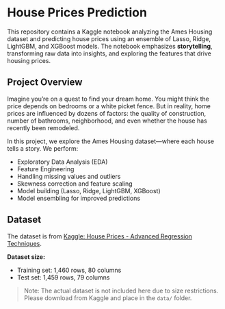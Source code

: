 # House Prices Prediction

This repository contains a Kaggle notebook analyzing the Ames Housing dataset and predicting house prices using an ensemble of Lasso, Ridge, LightGBM, and XGBoost models. The notebook emphasizes **storytelling**, transforming raw data into insights, and exploring the features that drive housing prices.

## Project Overview
Imagine you’re on a quest to find your dream home. You might think the price depends on bedrooms or a white picket fence. But in reality, home prices are influenced by dozens of factors: the quality of construction, number of bathrooms, neighborhood, and even whether the house has recently been remodeled.

In this project, we explore the Ames Housing dataset—where each house tells a story. We perform:
- Exploratory Data Analysis (EDA)
- Feature Engineering
- Handling missing values and outliers
- Skewness correction and feature scaling
- Model building (Lasso, Ridge, LightGBM, XGBoost)
- Model ensembling for improved predictions

## Dataset
The dataset is from [Kaggle: House Prices - Advanced Regression Techniques](https://www.kaggle.com/c/house-prices-advanced-regression-techniques).

**Dataset size:**  
- Training set: 1,460 rows, 80 columns  
- Test set: 1,459 rows, 79 columns  

> Note: The actual dataset is not included here due to size restrictions. Please download from Kaggle and place in the `data/` folder.
